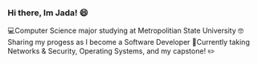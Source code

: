 ### Hi there, Im Jada! 😄

  💻Computer Science major studying at Metropolitian State University
  🤓Sharing my progess as I become a Software Developer
      🍎Currently taking Networks & Security, Operating Systems, and my capstone! ✏️
      

<!--
**jadawent/jadawent** is a ✨ _special_ ✨ repository because its `README.md` (this file) appears on your GitHub profile.

Here are some ideas to get you started:

- 🔭 I’m currently working on ...
- 🌱 I’m currently learning ...
- 👯 I’m looking to collaborate on ...
- 🤔 I’m looking for help with ...
- 💬 Ask me about ...
- 📫 How to reach me: ...
- 😄 Pronouns: ...
- ⚡ Fun fact: ...
-->
